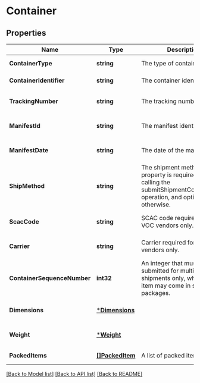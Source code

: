 # Container

## Properties
Name | Type | Description | Notes
------------ | ------------- | ------------- | -------------
**ContainerType** | **string** | The type of container. | [default to null]
**ContainerIdentifier** | **string** | The container identifier. | [default to null]
**TrackingNumber** | **string** | The tracking number. | [optional] [default to null]
**ManifestId** | **string** | The manifest identifier. | [optional] [default to null]
**ManifestDate** | **string** | The date of the manifest. | [optional] [default to null]
**ShipMethod** | **string** | The shipment method. This property is required when calling the submitShipmentConfirmations operation, and optional otherwise. | [optional] [default to null]
**ScacCode** | **string** | SCAC code required for NA VOC vendors only. | [optional] [default to null]
**Carrier** | **string** | Carrier required for EU VOC vendors only. | [optional] [default to null]
**ContainerSequenceNumber** | **int32** | An integer that must be submitted for multi-box shipments only, where one item may come in separate packages. | [optional] [default to null]
**Dimensions** | [***Dimensions**](Dimensions.md) |  | [optional] [default to null]
**Weight** | [***Weight**](Weight.md) |  | [optional] [default to null]
**PackedItems** | [**[]PackedItem**](PackedItem.md) | A list of packed items. | [default to null]

[[Back to Model list]](../README.md#documentation-for-models) [[Back to API list]](../README.md#documentation-for-api-endpoints) [[Back to README]](../README.md)

